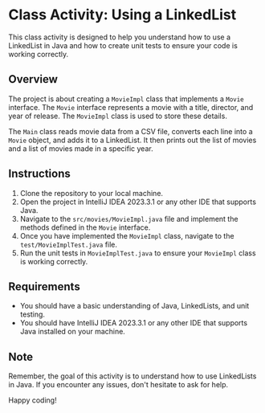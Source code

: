 # Class Activity: Using a LinkedList

This class activity is designed to help you understand how to use a LinkedList in Java and how to create unit tests to ensure your code is working correctly.

## Overview

The project is about creating a `MovieImpl` class that implements a `Movie` interface. The `Movie` interface represents a movie with a title, director, and year of release. The `MovieImpl` class is used to store these details.

The `Main` class reads movie data from a CSV file, converts each line into a `Movie` object, and adds it to a LinkedList. It then prints out the list of movies and a list of movies made in a specific year.

## Instructions

1. Clone the repository to your local machine.
2. Open the project in IntelliJ IDEA 2023.3.1 or any other IDE that supports Java.
3. Navigate to the `src/movies/MovieImpl.java` file and implement the methods defined in the `Movie` interface.
4. Once you have implemented the `MovieImpl` class, navigate to the `test/MovieImplTest.java` file.
5. Run the unit tests in `MovieImplTest.java` to ensure your `MovieImpl` class is working correctly.

## Requirements

- You should have a basic understanding of Java, LinkedLists, and unit testing.
- You should have IntelliJ IDEA 2023.3.1 or any other IDE that supports Java installed on your machine.

## Note

Remember, the goal of this activity is to understand how to use LinkedLists in Java. If you encounter any issues, don't hesitate to ask for help.

Happy coding!
